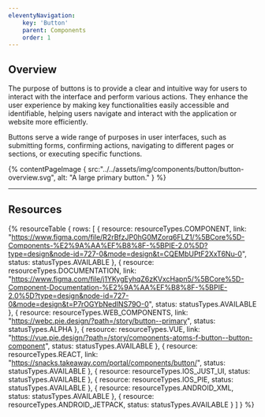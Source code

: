```yaml
---
eleventyNavigation:
    key: 'Button'
    parent: Components
    order: 1
---
```


## Overview
The purpose of buttons is to provide a clear and intuitive way for users to interact with the interface and perform various actions. They enhance the user experience by making key functionalities easily accessible and identifiable, helping users navigate and interact with the application or website more efficiently.

Buttons serve a wide range of purposes in user interfaces, such as submitting forms, confirming actions, navigating to different pages or sections, or executing specific functions.


{% contentPageImage {
    src:"../../assets/img/components/button/button-overview.svg",
    alt: "A large primary button."
} %}

---

## Resources

{% resourceTable {
    rows: [
        {
            resource: resourceTypes.COMPONENT,
            link: "https://www.figma.com/file/R2rBfzJP0hG0MZorq6FLZ1/%5BCore%5D-Components-%E2%9A%AA%EF%B8%8F-%5BPIE-2.0%5D?type=design&node-id=727-0&mode=design&t=CQEMbUPtF2XxT6Nu-0",
            status: statusTypes.AVAILABLE
        },
        {
            resource: resourceTypes.DOCUMENTATION,
            link: "https://www.figma.com/file/j1YKygEyhqZ6zKVxcHapn5/%5BCore%5D-Component-Documentation-%E2%9A%AA%EF%B8%8F-%5BPIE-2.0%5D?type=design&node-id=727-0&mode=design&t=P7rOGYbNedINS79O-0",
            status: statusTypes.AVAILABLE
        },
        {
            resource: resourceTypes.WEB_COMPONENTS,
            link: "https://webc.pie.design/?path=/story/button--primary",
            status: statusTypes.ALPHA
        },
        {
            resource: resourceTypes.VUE,
            link: "https://vue.pie.design/?path=/story/components-atoms-f-button--button-component",
            status: statusTypes.AVAILABLE
        },
        {
            resource: resourceTypes.REACT,
            link: "https://snacks.takeaway.com/portal/components/button/",
            status: statusTypes.AVAILABLE
        },
        {
            resource: resourceTypes.IOS_JUST_UI,
            status: statusTypes.AVAILABLE
        },
        {
            resource: resourceTypes.IOS_PIE,
            status: statusTypes.AVAILABLE
        },
        {
            resource: resourceTypes.ANDROID_XML,
            status: statusTypes.AVAILABLE
        },
        {
            resource: resourceTypes.ANDROID_JETPACK,
            status: statusTypes.AVAILABLE
        }
    ]
} %}
